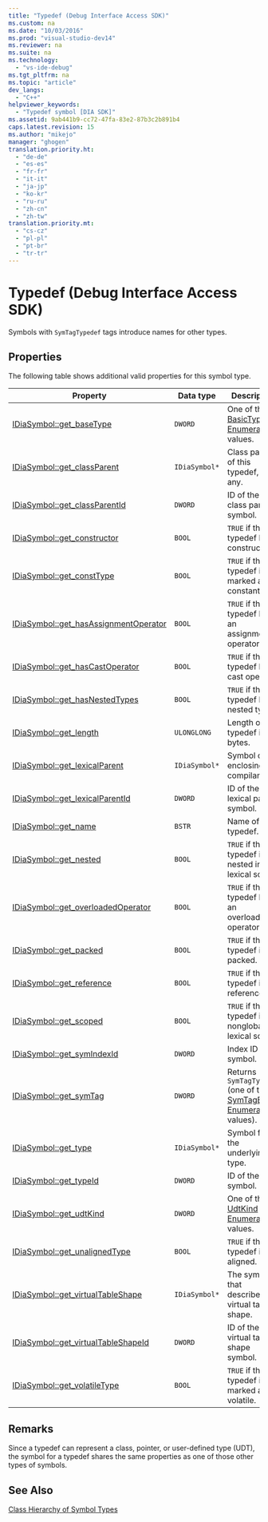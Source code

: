 ```yaml
---
title: "Typedef (Debug Interface Access SDK)"
ms.custom: na
ms.date: "10/03/2016"
ms.prod: "visual-studio-dev14"
ms.reviewer: na
ms.suite: na
ms.technology: 
  - "vs-ide-debug"
ms.tgt_pltfrm: na
ms.topic: "article"
dev_langs: 
  - "C++"
helpviewer_keywords: 
  - "Typedef symbol [DIA SDK]"
ms.assetid: 9ab441b9-cc72-47fa-83e2-87b3c2b891b4
caps.latest.revision: 15
ms.author: "mikejo"
manager: "ghogen"
translation.priority.ht: 
  - "de-de"
  - "es-es"
  - "fr-fr"
  - "it-it"
  - "ja-jp"
  - "ko-kr"
  - "ru-ru"
  - "zh-cn"
  - "zh-tw"
translation.priority.mt: 
  - "cs-cz"
  - "pl-pl"
  - "pt-br"
  - "tr-tr"
---
```

# Typedef (Debug Interface Access SDK)
Symbols with `SymTagTypedef` tags introduce names for other types.  
  
## Properties  
 The following table shows additional valid properties for this symbol type.  
  
|Property|Data type|Description|  
|--------------|---------------|-----------------|  
|[IDiaSymbol::get_baseType](../VS_debugger/idiasymbol--get_basetype.md)|`DWORD`|One of the [BasicType Enumeration](../VS_debugger/basictype.md) values.|  
|[IDiaSymbol::get_classParent](../VS_debugger/idiasymbol--get_classparent.md)|`IDiaSymbol*`|Class parent of this typedef, if any.|  
|[IDiaSymbol::get_classParentId](../VS_debugger/idiasymbol--get_classparentid.md)|`DWORD`|ID of the class parent symbol.|  
|[IDiaSymbol::get_constructor](../VS_debugger/idiasymbol--get_constructor.md)|`BOOL`|`TRUE` if this typedef has a constructor.|  
|[IDiaSymbol::get_constType](../VS_debugger/idiasymbol--get_consttype.md)|`BOOL`|`TRUE` if this typedef is marked as constant.|  
|[IDiaSymbol::get_hasAssignmentOperator](../VS_debugger/idiasymbol--get_hasassignmentoperator.md)|`BOOL`|`TRUE` if this typedef has an assignment operator.|  
|[IDiaSymbol::get_hasCastOperator](../VS_debugger/idiasymbol--get_hascastoperator.md)|`BOOL`|`TRUE` if this typedef has a cast operator.|  
|[IDiaSymbol::get_hasNestedTypes](../VS_debugger/idiasymbol--get_hasnestedtypes.md)|`BOOL`|`TRUE` if this typedef has nested types.|  
|[IDiaSymbol::get_length](../VS_debugger/idiasymbol--get_length.md)|`ULONGLONG`|Length of this typedef in bytes.|  
|[IDiaSymbol::get_lexicalParent](../VS_debugger/idiasymbol--get_lexicalparent.md)|`IDiaSymbol*`|Symbol of the enclosing compiland.|  
|[IDiaSymbol::get_lexicalParentId](../VS_debugger/idiasymbol--get_lexicalparentid.md)|`DWORD`|ID of the lexical parent symbol.|  
|[IDiaSymbol::get_name](../VS_debugger/idiasymbol--get_name.md)|`BSTR`|Name of the typedef.|  
|[IDiaSymbol::get_nested](../VS_debugger/idiasymbol--get_nested.md)|`BOOL`|`TRUE` if this typedef is nested in a lexical scope.|  
|[IDiaSymbol::get_overloadedOperator](../VS_debugger/idiasymbol--get_overloadedoperator.md)|`BOOL`|`TRUE` if this typedef has an overloaded operator.|  
|[IDiaSymbol::get_packed](../VS_debugger/idiasymbol--get_packed.md)|`BOOL`|`TRUE` if this typedef is packed.|  
|[IDiaSymbol::get_reference](../VS_debugger/idiasymbol--get_reference.md)|`BOOL`|`TRUE` if this typedef is a reference.|  
|[IDiaSymbol::get_scoped](../VS_debugger/idiasymbol--get_scoped.md)|`BOOL`|`TRUE` if this typedef is in a nonglobal lexical scope.|  
|[IDiaSymbol::get_symIndexId](../VS_debugger/idiasymbol--get_symindexid.md)|`DWORD`|Index ID of symbol.|  
|[IDiaSymbol::get_symTag](../VS_debugger/idiasymbol--get_symtag.md)|`DWORD`|Returns `SymTagTypedef` (one of the [SymTagEnum Enumeration](../VS_debugger/symtagenum.md) values).|  
|[IDiaSymbol::get_type](../VS_debugger/idiasymbol--get_type.md)|`IDiaSymbol*`|Symbol for the underlying type.|  
|[IDiaSymbol::get_typeId](../VS_debugger/idiasymbol--get_typeid.md)|`DWORD`|ID of the type symbol.|  
|[IDiaSymbol::get_udtKind](../VS_debugger/idiasymbol--get_udtkind.md)|`DWORD`|One of the [UdtKind Enumeration](../VS_debugger/udtkind.md) values.|  
|[IDiaSymbol::get_unalignedType](../VS_debugger/idiasymbol--get_unalignedtype.md)|`BOOL`|`TRUE` if this typedef is not aligned.|  
|[IDiaSymbol::get_virtualTableShape](../VS_debugger/idiasymbol--get_virtualtableshape.md)|`IDiaSymbol*`|The symbol that describes the virtual table shape.|  
|[IDiaSymbol::get_virtualTableShapeId](../VS_debugger/idiasymbol--get_virtualtableshapeid.md)|`DWORD`|ID of the virtual table shape symbol.|  
|[IDiaSymbol::get_volatileType](../VS_debugger/idiasymbol--get_volatiletype.md)|`BOOL`|`TRUE` if this typedef is marked as volatile.|  
  
## Remarks  
 Since a typedef can represent a class, pointer, or user-defined type (UDT), the symbol for a typedef shares the same properties as one of those other types of symbols.  
  
## See Also  
 [Class Hierarchy of Symbol Types](../VS_debugger/class-hierarchy-of-symbol-types.md)
